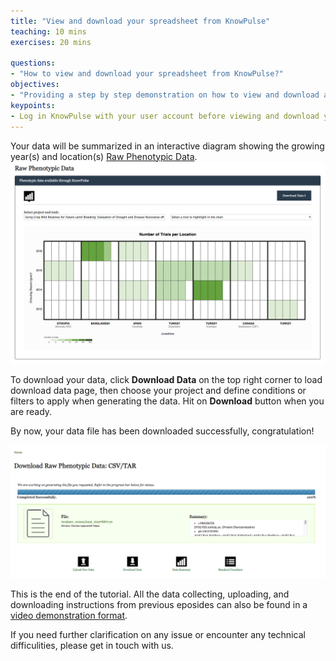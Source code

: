 ```yaml
---
title: "View and download your spreadsheet from KnowPulse"
teaching: 10 mins
exercises: 20 mins
 
questions:
- "How to view and download your spreadsheet from KnowPulse?"
objectives:
- "Providing a step by step demonstration on how to view and download a spreadsheet from KnowPulse."
keypoints:
- Log in KnowPulse with your user account before viewing and download your data
---
```


Your data will be summarized in an interactive diagram showing the growing year(s) and location(s) [Raw Phenotypic Data](https://knowpulse.usask.ca/phenotypes/raw). 
![Screenshot of main code listing](../fig/howto-upload-raw-phenotypic-data.1.png)

To download your data,  click **Download Data** on the top right corner to load download data page, then choose your project and define conditions or filters to apply when generating the data. Hit on **Download** button when you are ready. 

By now, your data file has been downloaded successfully, congratulation! 

![Screenshot of main code listing](../fig/howto-upload-raw-phenotypic-data.2.png)




This is the end of the tutorial. All the data collecting, uploading, and downloading instructions from previous eposides can also be found in a [video demonstration format](https://knowpulse.usask.ca/node/1772530). 

If you need further clarification on any issue or encounter any technical difficulities, please get in touch with us. 

